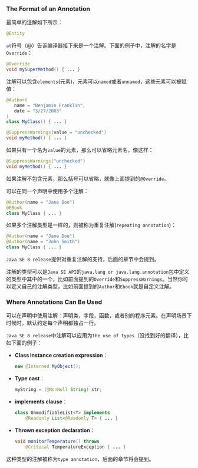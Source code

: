 ### The Format of an Annotation

最简单的注解如下所示：

```java
@Entity
```

`at`符号（@）告诉编译器接下来是一个注解。下面的例子中，注解的名字是`Override`：

```java
@Override
void mySuperMethod() { ... }
```

注解可以包含`elements`(元素)，元素可以`named`或者`unnamed`，这些元素可以被赋值：

```java
@Author(
   name = "Benjamin Franklin",
   date = "3/27/2003"
)
class MyClass() { ... }

@SuppressWarnings(value = "unchecked")
void myMethod() { ... }
```

如果只有一个名为`value`的元素，那么可以省略元素名，像这样：

```java
@SuppressWarnings("unchecked")
void myMethod() { ... }
```

如果注解不包含元素，那么括号可以省略，就像上面提到的`@Override`。

可以在同一个声明中使用多个注解：

```java
@Author(name = "Jane Doe")
@EBook
class MyClass { ... }
```

如果多个注解类型是一样的，则被称为重复注解(`repeating annotation`)：

```java
@Author(name = "Jane Doe")
@Author(name = "John Smith")
class MyClass { ... }
```

`Java SE 8 release`提供对重复注解的支持，后面的章节中会提到。

注解的类型可以是`Java SE API`的`java.lang or java.lang.annotation`包中定义的类型中其中的一个，比如前面提到的`Override`和`SuppressWarnings`。当然你可以定义自己的注解类型，比如前面提到的`Author`和`Ebook`就是自定义注解。

### Where Annotations Can Be Used

可以在声明中使用注解：声明类，字段，函数，或者别的程序元素。在声明场景下时候时，默认约定每个声明都独占一行。

`Java SE 8 release`中注解可以应用为`the use of types`（没找到好的翻译），比如下面的例子：

* **Class instance creation expression**：

	```java
	new @Interned MyObject();
	```
	
* **Type cast**：
 
	```java
	myString = (@NonNull String) str;
	```
	
* **implements clause**：

	```java
	class UnmodifiableList<T> implements
        @Readonly List<@Readonly T> { ... }
	```

* **Thrown exception declaration**：
	
	```java
	void monitorTemperature() throws
        @Critical TemperatureException { ... }
	```

这种类型的注解被称为`type annotation`，后面的章节将会提到。